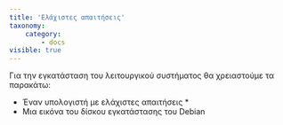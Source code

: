 ```yaml
---
title: 'Ελάχιστες απαιτήσεις'
taxonomy:
    category:
        - docs
visible: true
---
```


Για την εγκατάσταση του λειτουργικού συστήματος θα χρειαστούμε τα παρακάτω:
* Έναν υπολογιστή με ελάχιστες απαιτήσεις
	* 
* Μια εικόνα του δίσκου εγκατάστασης του Debian